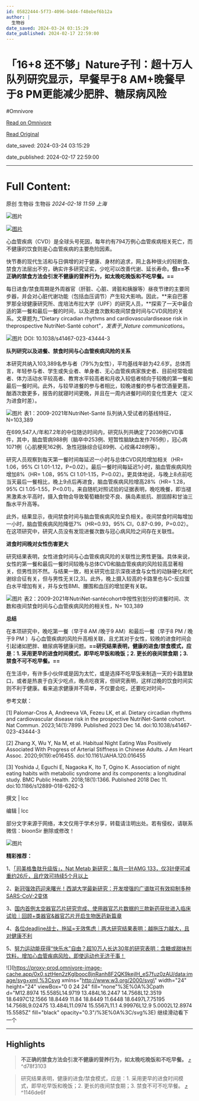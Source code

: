 ```yaml
---
id: 05822444-5f73-4096-b4d4-f48ebef6b12a
author: |
  生物谷
date_saved: 2024-03-24 03:15:29
date_published: 2024-02-17 22:59:00
---
```


# 「16+8 还不够」Nature子刊：超十万人队列研究显示，早餐早于8 AM+晚餐早于8 PM更能减少肥胖、糖尿病风险
#Omnivore

[Read on Omnivore](https://omnivore.app/me/https-mp-weixin-qq-com-s-f-m-1-k-yrhkl-p-cmv-fnm-ix-jog-18e6f505d5f)

[Read Original](https://mp.weixin.qq.com/s/F-M1kYrhklPCmvFNMIxJog)

date_saved: 2024-03-24 03:15:29

date_published: 2024-02-17 22:59:00

--- 

# Full Content: 

原创  生物谷  生物谷 _2024-02-18 11:59_ _上海_ 

![图片](https://proxy-prod.omnivore-image-cache.app/0x0,s_QZpAzSufl4SOr3pW8sCc2E_nJiR2lCC-JEZvW1u6KA/https://mmbiz.qpic.cn/mmbiz_gif/cDl7B1vCcMT5w5ibI5jjRBJG1jzqiav5RwzgEespBH0RjibXibH0lsRhK4Q7BbeprHyz32mJZdWBo9gYz9ldeQDruQ/640?wx_fmt=gif&wxfrom=5&wx_lazy=1)  

[![图片](https://proxy-prod.omnivore-image-cache.app/0x0,sRIbn1QDBJjvwu7rm42MCo9X54Ko7rIb0FQN3ZS8CABw/https://mmbiz.qpic.cn/mmbiz_png/cDl7B1vCcMRyMSbaqzibZSnt5Ce6ogTwhpLN8xP5aP7EeZ6SRcKiaTFvIric9UwyE46Zt4L3rMmXfIz2H8pGQmNIg/640?wx_fmt=png&from=appmsg&wxfrom=5&wx_lazy=1&wx_co=1)](http://mp.weixin.qq.com/s?%5F%5Fbiz=MzI2NjY1NjA5Mw==&mid=2247601257&idx=4&sn=ba509bac42825468365c4e5e3b38b014&chksm=ea89cc5bddfe454d1ce3c858eb4c8ee49557ff7ccd366e33f00d9dc6db0a55cfb599b155e9e2&scene=21#wechat%5Fredirect)

心血管疾病（CVD）是全球头号死因，每年约有794万例心血管疾病相关死亡，而不健康的饮食则是心血管疾病的主要危险因素。

快节奏的现代生活和与日俱增的对于健康、身材的追求，网上各种很火的轻断食、禁食方法层出不穷，确实许多研究证实，少吃可以改善代谢、延长寿命。**但==不正确的禁食方法会引发不健康的营养行为，如太晚吃晚饭和不吃早餐。==**

每日进食/禁食周期是外周器官（肝脏、心脏、肾脏和胰腺等）昼夜节律的主要同步器，并会对心脏代谢功能（包括血压调节）产生较大影响。因此，**来自巴塞罗那全球健康研究所、庞培法布拉大学（UPF）的研究人员，**探索了一天中最合适的第一餐和最后一餐的时间，以及进食次数和夜间禁食时间与CVD风险的关系。文章题为_“Dietary circadian rhythms and cardiovasculardisease risk in theprospective NutriNet-Santé cohort”_，发表于_Nature communications_。

![图片](https://proxy-prod.omnivore-image-cache.app/0x0,s0wj3cEsnjeNtffg03OcGa1KONN816p7j8KVRIJNtWC0/https://mmbiz.qpic.cn/mmbiz_png/cDl7B1vCcMQ5oGXdZ4nYRO1V1SMRpdTMkrVMyH6MAspJkBV3Z0D2smcq4SLZ6LnxxkiaeXxldsDwxVBPbUa2Xbg/640?wx_fmt=png&from=appmsg) DOI: 10.1038/s41467-023-43444-3

**队列研究以及进餐、禁食时间与心血管疾病风险的关系**

本研究共纳入103,389名参与者（79%为女性），平均基线年龄为42.6岁。总体而言，年轻参与者、学生或失业者、单身者、无心血管疾病家族史者、目前经常吸烟者、体力活动水平较高者、教育水平较高者和月收入较低者倾向于较晚的第一餐和最后一餐时间。此外，与较早进餐的参与者相比，较晚进餐的参与者饮酒量更高，酗酒次数更多，报告的就寝时间更晚，并且在一周内进餐时间的变化性更大（定义为进食时差）。

![图片](https://proxy-prod.omnivore-image-cache.app/0x0,s1SWGQUpBkGEcZo6h4pFtFhWMUTJMUTBfwNr8hqOe_9A/https://mmbiz.qpic.cn/mmbiz_png/cDl7B1vCcMQ5oGXdZ4nYRO1V1SMRpdTMfJbOibgujKicrkJkLt717ufxHjwj6KrB06RS6ibV6zb9JnBnhxIAHjzmw/640?wx_fmt=png&from=appmsg) 表1：2009-2021年NutriNet-Santé 队列纳入受试者的基线特征，N=103,389

在699,547人/年和7.2年的中位随访时间内，研究队列共确定了2036例CVD事件，其中，脑血管病988例（脑卒中253例、短暂性脑缺血发作765例），冠心病1071例（心肌梗死162例、急性冠脉综合征89例、心绞痛428例等）。

研究人员观察到每天第一餐时间每延迟一小时与总体CVD风险增加相关（HR= 1.06，95% CI 1.01-1.12，P=0.02）。最后一餐时间每延迟1小时，脑血管疾病风险增加8%（HR= 1.08，95% CI 1.01-1.15，P=0.02）。更具体地说，与晚上8点前吃当天最后一餐相比，晚上9点后再进食，脑血管疾病风险增高28%（HR= 1.28，95% CI 1.05-1.55，P<0.01）。来自随机对照试验的证据表明，晚吃晚餐，即当褪黑激素水平高时，摄入食物会导致葡萄糖耐受不良、胰岛素抵抗、胆固醇和甘油三酯水平升高等。

此外，结果显示，夜间禁食时间与脑血管疾病风险呈负相关。夜间禁食时间每增加一小时，脑血管疾病风险降低7%（HR=0.93，95% CI，0.87-0.99，P=0.02）。在这项研究中，研究人员没有发现进餐次数与冠心病风险之间存在关联性。

**进食时间晚对女性伤害更大**

研究结果表明，女性进食时间与心血管疾病风险的关联性比男性更强。具体来说，女性的第一餐和最后一餐时间较晚与总体CVD和脑血管疾病的风险较高显著相关，但男性则不然。与结果一致，相关研究也显示深夜进食与女性的动脉硬化和代谢综合征有关，但与男性无关\[2,3\]。此外，晚上摄入较高的卡路里也与C-反应蛋白水平增加有关，并与女性BMI、腰围和血压的增加更有关联。

![图片](https://proxy-prod.omnivore-image-cache.app/0x0,sR6Q2StZA4WH7eNMXNExyypzcqOldW3Z_OEzdHWk_5Lo/https://mmbiz.qpic.cn/mmbiz_png/cDl7B1vCcMQ5oGXdZ4nYRO1V1SMRpdTMumZsFgBydgYFlSLeywy2icBqOB5TD2dGS3xlrJ7zFoV5Vle4mqNTfTw/640?wx_fmt=png&from=appmsg) 表2：2009-2021年NutriNet-santécohort中按性别划分的进餐时间、次数和夜间禁食时间与心血管疾病风险的相关性，N= 103,389

**总结**

在本项研究中，晚吃第一餐（早于8 AM /晚于9 AM）和最后一餐（早于8 PM / 晚于9 PM ）与心血管疾病的风险升高相关联，且尤其对于女性，较晚的进食时间会引起诸如肥胖、糖尿病等健康问题。**==研究结果表明，健康的进食/禁食模式，应是：1. 采用更早的进食时间模式，即早吃早饭和晚饭；2. 更长的夜间禁食期；3. 禁食不可不吃早餐。==**

在生活中，有许多小伙伴或是因为太忙，或是选择不吃早饭来制造一天的卡路里缺口，或者是热衷于白天少吃点，晚点吃夜宵，但研究表明，这样过晚的饮食时间实则不利于健康。看来追求健康并不简单，不仅要会吃，还要吃对时间\~

参考文献：

\[1\] Palomar-Cros A, Andreeva VA, Fezeu LK, et al. Dietary circadian rhythms and cardiovascular disease risk in the prospective NutriNet-Santé cohort. Nat Commun. 2023;14(1):7899\. Published 2023 Dec 14\. doi:10.1038/s41467-023-43444-3

\[2\] Zhang X, Wu Y, Na M, et al. Habitual Night Eating Was Positively Associated With Progress of Arterial Stiffness in Chinese Adults. J Am Heart Assoc. 2020;9(19):e016455\. doi:10.1161/JAHA.120.016455

\[3\] Yoshida J, Eguchi E, Nagaoka K, Ito T, Ogino K. Association of night eating habits with metabolic syndrome and its components: a longitudinal study. BMC Public Health. 2018;18(1):1366\. Published 2018 Dec 11\. doi:10.1186/s12889-018-6262-3

撰文 | lcc

编辑 | lcc

部分文字来源于网络，本文仅用于学术分享，转载请注明出处。若有侵权，请联系微信：bioonSir 删除或修改！

![图片](https://proxy-prod.omnivore-image-cache.app/0x0,s6-lvYwcMjrWgTqv7nberyFMiSTmsBj93woFAxUd1ees/https://mmbiz.qpic.cn/mmbiz_png/cDl7B1vCcMRkgVia4tfttu5nPdQdVFMmicumicgxaHI8aRgZNvXib1eJbWxe3YlvHrF3NLQbePoLSfeU4ib03xMxxVQ/640?wx_fmt=png&from=appmsg&wxfrom=5&wx_lazy=1&wx_co=1)

**精彩推荐：**

1、[「司美格鲁肽升级版」，Nat Metab 新研究：每月一针AMG 133，仅3针便可减重约26斤，且疗效可持续5个月以上](http://mp.weixin.qq.com/s?%5F%5Fbiz=MzI2NjY1NjA5Mw==&mid=2247603361&idx=1&sn=c837776ced04cf536d43687443163f3a&chksm=ea89d493ddfe5d85f22ba01713aa6cadc5ab69a6e59aab77e203125665e36de278995fda8897&scene=21#wechat%5Fredirect)  

2、[新冠强效药迎来曙光！西湖大学最新研究：开发增强的广谱肽可有效抑制多种SARS-CoV-2变体](http://mp.weixin.qq.com/s?%5F%5Fbiz=MzI2NjY1NjA5Mw==&mid=2247603490&idx=1&sn=5b1fb0e3b78fc8955e6fec71fa4099c9&chksm=ea89d510ddfe5c0658cc81c493b631135968d44fc2ff90153794c3ac4a8888fdbaca23509a9f&scene=21#wechat%5Fredirect)  

3、[国内首例太空器官芯片研究完成、使用器官芯片数据的三款新药获批进入临床试验｜回顾+类器官&器官芯片开启生物医药新篇章](http://mp.weixin.qq.com/s?%5F%5Fbiz=MzI2NjY1NjA5Mw==&mid=2247603422&idx=1&sn=93d39861ce8d820e1b59f50a9bf214af&chksm=ea89d4ecddfe5dfa40ab6a08287c806c45ab74b6d1fb7517312d08e1da2e5112db3442a3cdc4&scene=21#wechat%5Fredirect)

4、[各位deadline战士，拖延=无效焦虑｜两大研究结果表明：越拖压力越大，且对健康不利](http://mp.weixin.qq.com/s?%5F%5Fbiz=MzI2NjY1NjA5Mw==&mid=2247603260&idx=1&sn=36704e2e07317eb993b7f70201e56a6c&chksm=ea89d40eddfe5d181021ab206f217810ecf20772720753cab3342beefafdd314d5e51aec2812&scene=21#wechat%5Fredirect)

5、[努力运动能获得“快乐水”自由？超10万人长达30年的研究表明：含糖或甜味剂饮料，增加心血管疾病风险，即使运动也无济于事！](http://mp.weixin.qq.com/s?%5F%5Fbiz=MzI2NjY1NjA5Mw==&mid=2247603465&idx=1&sn=00a480703c0edfec4954de10fce02a52&chksm=ea89d53bddfe5c2d15435c7576513e136118418b7cf4bfc620e4733b9676d7b17309158424fc&scene=21#wechat%5Fredirect)

![](https://proxy-prod.omnivore-image-cache.app/0x0,sztHen2zKglbooc8jnRanh8F2QK9kejIH_eS7fuz0zAU/data:image/svg+xml,%3Csvg xmlns=\"http://www.w3.org/2000/svg\" width=\"24\" height=\"24\" viewBox=\"0 0 24 24\" fill=\"none\"%3E%0A%3Cpath d=\"M12.8974 15.5585L14.9719 13.484L16.2447 14.7568L12.3519 18.6497C12.1566 18.8449 11.84 18.8449 11.6448 18.6497L7.75195 14.7568L9.02475 13.484L11.0974 15.5567L11.1 4.99976L12.9 5.0002L12.8974 15.5585Z\" fill=\"black\" opacity=\"0.3\"/%3E%0A%3C/svg%3E) 继续滑动看下一个 

---

## Highlights

> **不正确的禁食方法会引发不健康的营养行为，如太晚吃晚饭和不吃早餐。** [⤴️](https://omnivore.app/me/https-mp-weixin-qq-com-s-f-m-1-k-yrhkl-p-cmv-fnm-ix-jog-18e6f505d5f#d78f3103-ea60-4ca0-baca-b20cc3b22419)  ^d78f3103

> 研究结果表明，健康的进食/禁食模式，应是：1\. 采用更早的进食时间模式，即早吃早饭和晚饭；2\. 更长的夜间禁食期；3\. 禁食不可不吃早餐。 [⤴️](https://omnivore.app/me/https-mp-weixin-qq-com-s-f-m-1-k-yrhkl-p-cmv-fnm-ix-jog-18e6f505d5f#1146de6f-8ae1-4a30-a143-538ce5a1dfbd)  ^1146de6f

